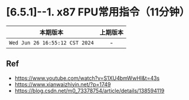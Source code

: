 # [6.5.1]--1. x87 FPU常用指令（11分钟）

|本期版本|上期版本
|:---:|:---:
`Wed Jun 26 16:55:12 CST 2024` | -


## Ref

* <https://www.youtube.com/watch?v=S1XU4bmWwHI&t=43s>
* <https://www.xianwaizhiyin.net/?p=1749>
* <https://blog.csdn.net/m0_73378754/article/details/138594119>